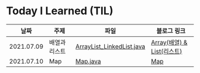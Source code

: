 # Today I Learned (TIL)


| 날짜 | 주제 | 파일 | 블로그 링크 |
| ---- | ----- | ----- | ----------|
| 2021.07.09 | 배열과 리스트 | [ArrayList_LinkedList.java](https://github.com/jungdami-ing/TIL/blob/mastser/Data%20Structure/ArrayList_LinkedList.java) | [Array(배열) & List(리스트)](https://jungdami-ing.tistory.com/entry/Array%EB%B0%B0%EC%97%B4-List%EB%A6%AC%EC%8A%A4%ED%8A%B8) |
|2021.07.10 | Map | [Map.java](https://github.com/jungdami-ing/TIL/blob/mastser/Data%20Structure/Map.java) | [Map](https://jungdami-ing.tistory.com/entry/Map) |
